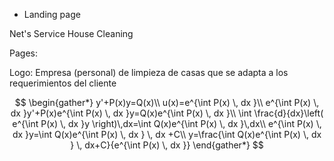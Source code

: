 - Landing page

Net's Service House Cleaning

Pages:



Logo:
Empresa (personal) de limpieza de casas que se adapta a los requerimientos del cliente




$$
\begin{gather*}
y'+P(x)y=Q(x)\\
u(x)=e^{\int P(x) \, dx }\\
e^{\int P(x) \, dx }y'+P(x)e^{\int P(x) \, dx }y=Q(x)e^{\int P(x) \, dx }\\
\int \frac{d}{dx}\left( e^{\int P(x) \, dx }y \right)\,dx=\int Q(x)e^{\int P(x) \, dx }\,dx\\
e^{\int P(x) \, dx }y=\int Q(x)e^{\int P(x) \, dx } \, dx +C\\
y=\frac{\int Q(x)e^{\int P(x) \, dx } \, dx+C}{e^{\int P(x) \, dx }} 
\end{gather*}
$$
